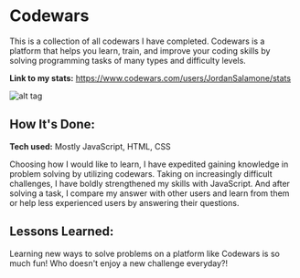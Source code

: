# Codewars
This is a collection of all codewars I have completed. Codewars is a platform that helps you learn, train, and improve your coding skills by solving programming tasks of many types and difficulty levels.

**Link to my stats:** https://www.codewars.com/users/JordanSalamone/stats

![alt tag](https://assets-global.website-files.com/62e3ee10882dc50bcae8d07a/634816d46fc4a32b2a583416_codewars-og-image.png)

## How It's Done:

**Tech used:** Mostly JavaScript, HTML, CSS

Choosing how I would like to learn, I have expedited gaining knowledge in problem solving by utilizing codewars. Taking on increasingly difficult challenges, I have boldly strengthened my skills with JavaScript. And after solving a task, I compare my answer with other users and learn from them or help less experienced users by answering their questions.


## Lessons Learned:

Learning new ways to solve problems on a platform like Codewars is so much fun! Who doesn't enjoy a new challenge everyday?!


